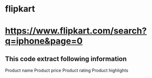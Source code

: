 # flipkart
# https://www.flipkart.com/search?q=iphone&page=0
## This code extract following information
Product name
Product price
Product rating
Product highlights
